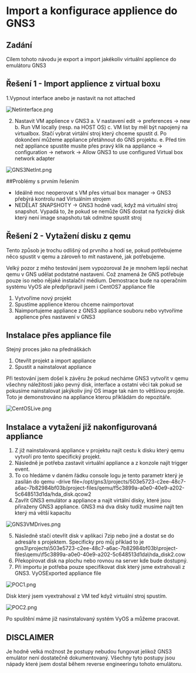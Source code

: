 # Import a konfigurace applience do GNS3

## Zadání

Cílem tohoto návodu je export a import jakékoliv virtuální applience do emulátoru GNS3

## Řešení 1 -  Import applience z virtual boxu

1.Vypnout interface anebo je nastavit na not attached

![Netinterface.png](images/Netinterface.png)

2. Nastavit VM applience v GNS3
a.	V nastavení edit -> preferences -> new
b.	Run VM locally (resp. na HOST OS)
c.	VM list by měl být napojený na virtualbox. Stačí vybrat virtální stroj který chceme spustit
d.	Po dokončení můžeme appliance přetáhnout do GNS projektu.
e.	Před tím než appliance spustíte musíte přes pravý klik na appliance -> configuration -> network -> Allow GNS3 to use configured Virtual box network adapter

![GNS3NetInt.png](images/GNS3NetInt.png)

##Problémy s prvním řešením

* Ideálně moc neoperovat s VM přes virtual box manager -> GNS3 přebýrá kontrolu nad Virtuálním strojem
* NEDĚLAT SNAPSHOTY -> GNS3 hodně vadí, když má virtuální stroj snapshot. Vypadá to, že pokud se nemůže GNS dostat na fyzický disk který není image snapshotu tak odmítne spustit stroj

## Řešení 2 -  Vytažení disku z qemu

Tento způsob je trochu odlišný od prvního a hodí se, pokud potřebujeme něco spustit v qemu a zároveň to mít nastavené, jak potřebujeme.

Velký pozor z mého testování jsem vypozoroval že je mnohem lepší nechat qemu v GNS udělat podstatné nastavení. Což znamená že GNS potřebuje pouze iso nebo nějaké instalační médium. Demostrace bude na operačním systému VyOS ale předpřipravil jsem i CentOS7 appliance file

1.	Vytvoříme nový projekt
2.	Spustíme applience kterou chceme naimportovat
3.	Naimportujeme appliance z GNS3 appliance souboru nebo vytvoříme applience přes nastavení v GNS3

## Instalace přes appliance file

Stejný proces jako na přednáškách

1. Otevřít projekt a import appliance
2. Spustit a nainstalovat appliance

Při testování jsem došel k závěru že pokud necháme GNS3 vytvořit v qemu všechny náležitosti jako pevný disk, interface a ostatní věci tak pokud se pokusíme nainstalovat jakýkoliv jiný OS image tak nám to většinou projde. Toto je demonstrováno na appliance kterou přikládám do repozitáře.

![CentOSLive.png](images/CentOSLive.png)


## Instalace a vytažení již nakonfigurovaná appliance

1. Z již nainstalovaná appliance v projektu najít cestu k disku který qemu vytvoří pro tento specifický projekt.
2. Následně je potřeba zastavit virtuální appliance a z konzole najít trigger event.
3. To co hledáme v daném řádku console logu je tento parametr který je zasílán do qemu  -drive file=/opt/gns3/projects/503e5723-c2ee-48c7-a6ac-7b82984bf03b/project-files/qemu/f5c3899a-a0e0-40e9-a202-5c648513d1da/hda_disk.qcow2
4. Zavřít GNS3 emulátor a appliance a najít virtální disky, které jsou přiraženy GNS3 appliance. GNS3 má dva disky tudíž musíme najít ten který má větší kapacitu

![GNS3VMDrives.png](images/GNS3VMDrives.png)

5. Následně stačí otevřít disk v aplikaci 7zip nebo jiné a dostat se do adresáře s projektem. Specificky pro můj příklad to je gns3\projects\503e5723-c2ee-48c7-a6ac-7b82984bf03b\project-files\qemu\f5c3899a-a0e0-40e9-a202-5c648513d1da\hda_disk2.cow
6. Překopírovat disk na plochu nebo rovnou na server kde bude dostupný.
7. Při importu je potřeba pouze specifikovat disk který jsme extrahovali z GNS3. VyOSExported appliance file

![POC1.png](images/POC1.png)

Disk který jsem vyextrahoval z VM teď když virtuální stroj spustím.

![POC2.png](images/POC2.png)

Po spuštění máme již nasinstalovaný systém VyOS a můžeme pracovat.

## DISCLAIMER

Je hodně velká možnost že postupy nebudou fungovat jelikož GNS3 emulátor není dostatečně dokumentovaný. Všechny tyto postupy jsou nápady které jsem dostal během reverse engineeringu tohoto emulátoru.
